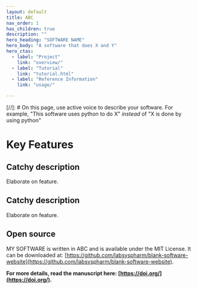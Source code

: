 ```yaml
---
layout: default
title: ABC
nav_order: 1
has_children: true
description: ""
hero_heading: "SOFTWARE NAME"
hero_body: "A software that does X and Y"
hero_ctas:
  - label: "Project"
    link: "overview/"
  - label: "Tutorial"
    link: "tutorial.html"
  - label: "Reference Information"
    link: "usage/"

---
```



[//]: # On this page, use active voice to describe your software. For example, "This software uses python to do X" *instead* of "X is done by using python"

# Key Features

## Catchy description
Elaborate on feature.

## Catchy description
Elaborate on feature.

## Open source
MY SOFTWARE is written in ABC and is available under the MIT License. It can be downloaded at: [https://github.com/labsyspharm/blank-software-website](https://github.com/labsyspharm/blank-software-website).


**For more details, read the manuscript here: [https://doi.org/](https://doi.org/).**





